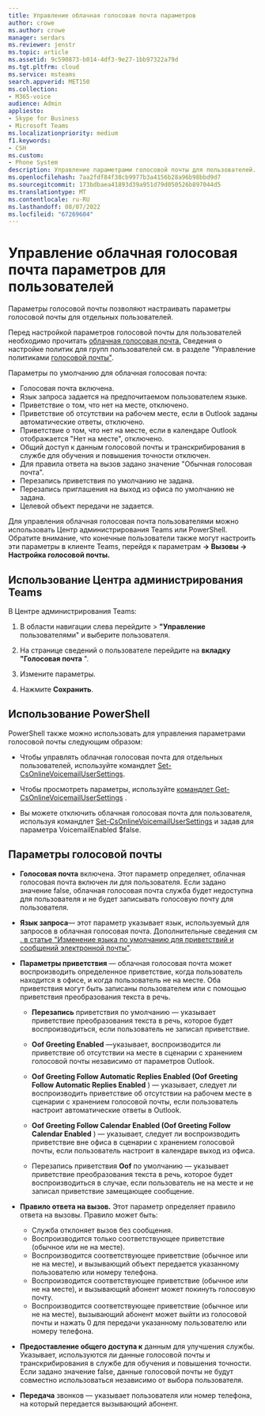 ```yaml
---
title: Управление облачная голосовая почта параметров
author: crowe
ms.author: crowe
manager: serdars
ms.reviewer: jenstr
ms.topic: article
ms.assetid: 9c590873-b014-4df3-9e27-1bb97322a79d
ms.tgt.pltfrm: cloud
ms.service: msteams
search.appverid: MET150
ms.collection:
- M365-voice
audience: Admin
appliesto:
- Skype for Business
- Microsoft Teams
ms.localizationpriority: medium
f1.keywords:
- CSH
ms.custom:
- Phone System
description: Управление параметрами голосовой почты для пользователей.
ms.openlocfilehash: 7aa2fdf84f38cb9977b3a4156b28a96b98bbd9d7
ms.sourcegitcommit: 173bdbaea41893d39a951d79d050526b897044d5
ms.translationtype: MT
ms.contentlocale: ru-RU
ms.lasthandoff: 08/07/2022
ms.locfileid: "67269604"
---
```

# <a name="manage-cloud-voicemail-settings-for-users"></a>Управление облачная голосовая почта параметров для пользователей

Параметры голосовой почты позволяют настраивать параметры голосовой почты для отдельных пользователей.

Перед настройкой параметров голосовой почты для пользователей необходимо прочитать [облачная голосовая почта.](set-up-phone-system-voicemail.md) Сведения о настройке политик для групп пользователей см. в разделе "Управление политиками [голосовой почты"](manage-voicemail-policies.md).

Параметры по умолчанию для облачная голосовая почта:

- Голосовая почта включена.
- Язык запроса задается на предпочитаемом пользователем языке.
- Приветствие о том, что нет на месте, отключено.
- Приветствие об отсутствии на рабочем месте, если в Outlook заданы автоматические ответы, отключено.
- Приветствие о том, что нет на месте, если в календаре Outlook отображается "Нет на месте", отключено.
- Общий доступ к данным голосовой почты и транскрибирования в службе для обучения и повышения точности отключен.
- Для правила ответа на вызов задано значение "Обычная голосовая почта".
- Перезапись приветствия по умолчанию не задана.
- Перезапись приглашения на выход из офиса по умолчанию не задана.
- Целевой объект передачи не задается.


Для управления облачная голосовая почта пользователями можно использовать Центр администрирования Teams или PowerShell. Обратите внимание, что конечные пользователи также могут настроить эти параметры в клиенте Teams, перейдя к параметрам **-> Вызовы -> Настройка голосовой почты.**

## <a name="use-teams-admin-center"></a>Использование Центра администрирования Teams

В Центре администрирования Teams:

1.  В области навигации слева перейдите > **"Управление** пользователями" и выберите пользователя.

2.  На странице сведений о пользователе перейдите на **вкладку "Голосовая почта** ".

3.  Измените параметры.

4.  Нажмите **Сохранить**.


## <a name="use-powershell"></a>Использование PowerShell

PowerShell также можно использовать для управления параметрами голосовой почты следующим образом:

- Чтобы управлять облачная голосовая почта для отдельных пользователей, используйте командлет [Set-CsOnlineVoicemailUserSettings](/powershell/module/skype/set-csonlinevoicemailusersettings). 

- Чтобы просмотреть параметры, используйте [командлет Get-CsOnlineVoicemailUserSettings](/powershell/module/skype/get-csonlinevoicemailusersettings) .

- Вы можете отключить облачная голосовая почта для пользователя, используя командлет [Set-CsOnlineVoicemailUserSettings](/powershell/module/skype/set-csonlinevoicemailusersettings) и задав для параметра VoicemailEnabled $false. 

## <a name="voicemail-settings"></a>Параметры голосовой почты

- **Голосовая почта** включена. Этот параметр определяет, облачная голосовая почта включен ли для пользователя. Если задано значение false, облачная голосовая почта служба будет недоступна для пользователя и не будет записывать голосовую почту для пользователя.

- **Язык запроса**— этот параметр указывает язык, используемый для запросов в облачная голосовая почта. Дополнительные сведения см [. в статье "Изменение языка по умолчанию для приветствий и сообщений электронной почты"](change-the-default-language-for-greetings-and-emails.md).

- **Параметры приветствия** — облачная голосовая почта может воспроизводить определенное приветствие, когда пользователь находится в офисе, и когда пользователь не на месте. Оба приветствия могут быть записаны пользователем или с помощью приветствия преобразования текста в речь.

  - **Перезапись** приветствия по умолчанию — указывает приветствие преобразования текста в речь, которое будет воспроизводиться, если пользователь не записал приветствие.

  - **Oof Greeting Enabled** —указывает, воспроизводится ли приветствие об отсутствии на месте в сценарии с хранением голосовой почты независимо от параметров Outlook.

  - **Oof Greeting Follow Automatic Replies Enabled (Oof Greeting Follow Automatic Replies Enabled** ) — указывает, следует ли воспроизводить приветствие об отсутствии на рабочем месте в сценарии с хранением голосовой почты, если пользователь настроит автоматические ответы в Outlook.

  - **Oof Greeting Follow Calendar Enabled (Oof Greeting Follow Calendar Enabled** ) — указывает, следует ли воспроизводить приветствие вне офиса в сценарии с хранением голосовой почты, если пользователь настроит в календаре выход из офиса.

  - Перезапись приветствия **Oof** по умолчанию — указывает приветствие преобразования текста в речь, которое будет воспроизводиться в случае, если пользователь не на месте и не записал приветствие замещающее сообщение.

- **Правило ответа на вызов.** Этот параметр определяет правило ответа на вызовы. Правило может быть:
  - Служба отклоняет вызов без сообщения.
  - Воспроизводится только соответствующее приветствие (обычное или не на месте).
  - Воспроизводится соответствующее приветствие (обычное или не на месте), и вызывающий объект передается указанному пользователю или номеру телефона.
  -  Воспроизводится соответствующее приветствие (обычное или не на месте), и вызывающий абонент может покинуть голосовую почту.
  - Воспроизводится соответствующее приветствие (обычное или не на месте), вызывающий абонент может выйти из голосовой почты и нажать 0 для передачи указанному пользователю или номеру телефона.

- **Предоставление общего доступа к** данным для улучшения службы. Указывает, используются ли данные голосовой почты и транскрибирования в службе для обучения и повышения точности. Если задано значение false, данные голосовой почты не будут совместно использоваться независимо от выбора пользователя.

- **Передача** звонков — указывает пользователя или номер телефона, на который передается вызывающий абонент.


